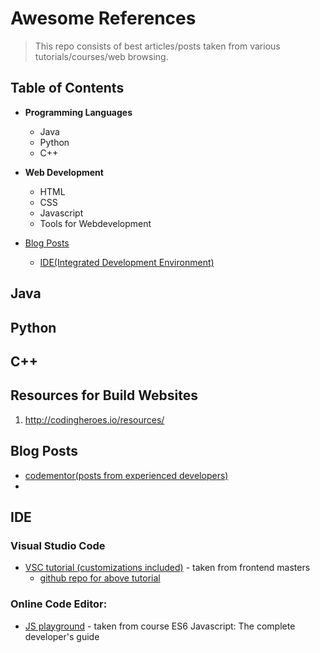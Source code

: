 # Awesome References
> This repo consists of best articles/posts taken from various tutorials/courses/web browsing.

## Table of Contents
- **Programming Languages**
  - Java
  - Python
  - C++
  
- **Web Development**
  - HTML
  - CSS
  - Javascript
  - Tools for Webdevelopment
  
- [Blog Posts](#blog-post)
   - [IDE(Integrated Development Environment)](#ide)
  







## Java

## Python

## C++

## Resources for Build Websites
1. http://codingheroes.io/resources/


## Blog Posts<a name="blog-post"></a>
 - [codementor(posts from experienced developers)](https://www.codementor.io/community)
 - 

## IDE<a name="ide"></a>

### Visual Studio Code
  - [VSC tutorial (customizations included)](https://burkeholland.gitbook.io/vs-code-can-do-that/)  - taken from frontend masters
      - [ github repo for above tutorial](https://github.com/burkeholland/workshop-vs-code-can-do-that)

### Online Code Editor:
  - [JS playground](https://stephengrider.github.io/JSPlaygrounds/)  - taken from course ES6 Javascript: The complete developer's guide

